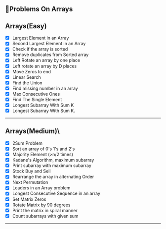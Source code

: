 ## 🚀Problems On Arrays

## Arrays(Easy)
- [x] Largest Element in an Array
- [x] Second Largest Element in an Array
- [x] Check if the array is sorted
- [x] Remove duplicates from Sorted array
- [x] Left Rotate an array by one place
- [x] Left rotate an array by D places
- [x] Move Zeros to end
- [x] Linear Search
- [x] Find the Union
- [x] Find missing number in an array
- [x] Max Consecutive Ones
- [x] Find The Single Element
- [x] Longest Subarray With Sum K
- [x] Longest Subarray With Sum K.
-------------------------------------------
## Arrays(Medium)\
- [x] 2Sum Problem
- [x] Sort an array of 0's 1's and 2's
- [x] Majority Element (>n/2 times)
- [x] Kadane's Algorithm, maximum subarray
- [x] Print subarray with maximum subarray
- [x] Stock Buy and Sell
- [x] Rearrange the array in alternating Order
- [x] Next Permutation
- [x] Leaders in an Array problem
- [x] Longest Consecutive Sequence in an array
- [x] Set Matrix Zeros
- [x] Rotate Matrix by 90 degrees
- [x] Print the matrix in spiral manner
- [x] Count subarrays with given sum
-------------------------------------------